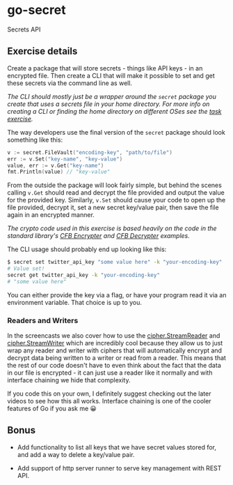 # go-secret

Secrets API

## Exercise details

Create a package that will store secrets - things like API keys - in an encrypted file. Then create a CLI that will make it possible to set and get these secrets via the command line as well.

*The CLI should mostly just be a wrapper around the `secret` package you create that uses a secrets file in your home directory. For more info on creating a CLI or finding the home directory on different OSes see the [task exercise](https://gophercises.com/exercises/task).*

The way developers use the final version of the `secret` package should look something like this:

```go
v := secret.FileVault("encoding-key", "path/to/file")
err := v.Set("key-name", "key-value")
value, err := v.Get("key-name")
fmt.Println(value) // "key-value"
```

From the outside the package will look fairly simple, but behind the scenes calling `v.Get` should read and decrypt the file provided and output the value for the provided key. Similarly, `v.Set` should cause your code to open up the file provided, decrypt it, set a new secret key/value pair, then save the file again in an encrypted manner.

*The crypto code used in this exercise is based heavily on the code in the standard library's [CFB Encrypter](https://golang.org/pkg/crypto/cipher/#NewCFBEncrypter) and [CFB Decrypter](https://golang.org/pkg/crypto/cipher/#NewCFBDecrypter) examples.*

The CLI usage should probably end up looking like this:

```bash
$ secret set twitter_api_key "some value here" -k "your-encoding-key"
# Value set!
secret get twitter_api_key -k "your-encoding-key"
# "some value here"
```

You can either provide the key via a flag, or have your program read it via an environment variable. That choice is up to you.

### Readers and Writers

In the screencasts we also cover how to use the [cipher.StreamReader](https://golang.org/pkg/crypto/cipher/#StreamReader) and [cipher.StreamWriter](https://golang.org/pkg/crypto/cipher/#StreamWriter) which are incredibly cool because they allow us to just wrap any reader and writer with ciphers that will automatically encrypt and decrypt data being written to a writer or read from a reader. This means that the rest of our code doesn't have to even think about the fact that the data in our file is encrypted - it can just use a reader like it normally and with interface chaining we hide that complexity.

If you code this on your own, I definitely suggest checking out the later videos to see how this all works. Interface chaining is one of the cooler features of Go if you ask me 😀

## Bonus

- Add functionality to list all keys that we have secret values stored for, and add a way to delete a key/value pair.

- Add support of http server runner to serve key management with REST API.
